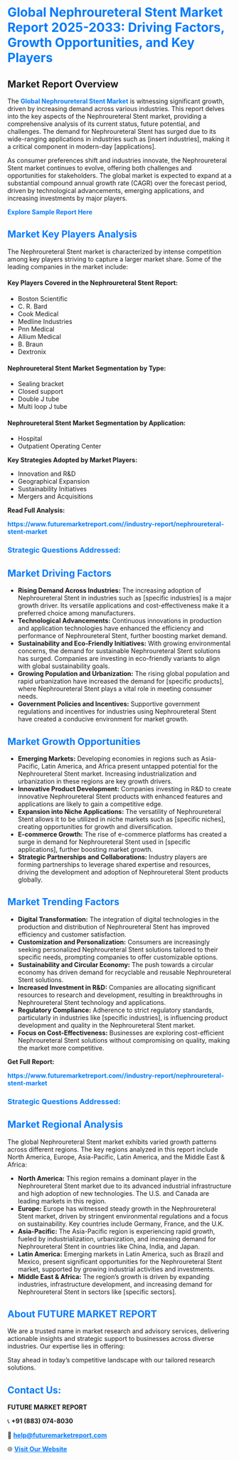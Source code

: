 <h1 style="color: #007BFF;">Global Nephroureteral Stent Market Report 2025-2033: Driving Factors, Growth Opportunities, and Key Players</h1>

<section id="overview">
<h2>Market Report Overview</h2>
<p>The <a href="https://www.futuremarketreport.com//industry-report/nephroureteral-stent-market" style="color: #007BFF; text-decoration: none;"><strong>Global Nephroureteral Stent Market</strong></a> is witnessing significant growth, driven by increasing demand across various industries. This report delves into the key aspects of the Nephroureteral Stent market, providing a comprehensive analysis of its current status, future potential, and challenges. The demand for Nephroureteral Stent has surged due to its wide-ranging applications in industries such as [insert industries], making it a critical component in modern-day [applications].</p>
<p>As consumer preferences shift and industries innovate, the Nephroureteral Stent market continues to evolve, offering both challenges and opportunities for stakeholders. The global market is expected to expand at a substantial compound annual growth rate (CAGR) over the forecast period, driven by technological advancements, emerging applications, and increasing investments by major players.</p>
</section>

<section id="overview">
<p><a href="https://www.futuremarketreport.com//request-sample/reportId=59509" style="color: #007BFF; text-decoration: none;"><strong>Explore Sample Report Here</strong></a></p>
</section>

<section id="key-players">
<h2 style="color: #007BFF;">Market Key Players Analysis</h2>
<p>The Nephroureteral Stent market is characterized by intense competition among key players striving to capture a larger market share. Some of the leading companies in the market include:</p>
<h4>Key Players Covered in the Nephroureteral Stent Report:</h4>
<ul><li>Boston Scientific</li><li>C. R. Bard</li><li>Cook Medical</li><li>Medline Industries</li><li>Pnn Medical</li><li>Allium Medical</li><li>B. Braun</li><li>Dextronix</li></ul>
<h4>Nephroureteral Stent Market Segmentation by Type:</h4>
<ul><li>Sealing bracket</li><li>Closed support</li><li>Double J tube</li><li>Multi loop J tube</li></ul>

<h4>Nephroureteral Stent Market Segmentation by Application:</h4>
<ul><li>Hospital</li><li>Outpatient Operating Center</li></ul>
<p><strong>Key Strategies Adopted by Market Players:</strong></p>
<ul>
<li>Innovation and R&D</li>
<li>Geographical Expansion</li>
<li>Sustainability Initiatives</li>
<li>Mergers and Acquisitions</li>
</ul>
</section>

<section>
<p><strong>Read Full Analysis: </strong></p><a href="https://www.futuremarketreport.com//industry-report/nephroureteral-stent-market" style="color: #007BFF; text-decoration: none;"><strong>https://www.futuremarketreport.com//industry-report/nephroureteral-stent-market</strong></a>
<h3 style="color: #007BFF;">Strategic Questions Addressed:</h3>
</section>

<section id="driving-factors">
<h2 style="color: #007BFF;">Market Driving Factors</h2>
<ul>
<li><strong>Rising Demand Across Industries:</strong> The increasing adoption of Nephroureteral Stent in industries such as [specific industries] is a major growth driver. Its versatile applications and cost-effectiveness make it a preferred choice among manufacturers.</li>
<li><strong>Technological Advancements:</strong> Continuous innovations in production and application technologies have enhanced the efficiency and performance of Nephroureteral Stent, further boosting market demand.</li>
<li><strong>Sustainability and Eco-Friendly Initiatives:</strong> With growing environmental concerns, the demand for sustainable Nephroureteral Stent solutions has surged. Companies are investing in eco-friendly variants to align with global sustainability goals.</li>
<li><strong>Growing Population and Urbanization:</strong> The rising global population and rapid urbanization have increased the demand for [specific products], where Nephroureteral Stent plays a vital role in meeting consumer needs.</li>
<li><strong>Government Policies and Incentives:</strong> Supportive government regulations and incentives for industries using Nephroureteral Stent have created a conducive environment for market growth.</li>
</ul>
</section>

<section id="growth-opportunities">
<h2 style="color: #007BFF;">Market Growth Opportunities</h2>
<ul>
<li><strong>Emerging Markets:</strong> Developing economies in regions such as Asia-Pacific, Latin America, and Africa present untapped potential for the Nephroureteral Stent market. Increasing industrialization and urbanization in these regions are key growth drivers.</li>
<li><strong>Innovative Product Development:</strong> Companies investing in R&D to create innovative Nephroureteral Stent products with enhanced features and applications are likely to gain a competitive edge.</li>
<li><strong>Expansion into Niche Applications:</strong> The versatility of Nephroureteral Stent allows it to be utilized in niche markets such as [specific niches], creating opportunities for growth and diversification.</li>
<li><strong>E-commerce Growth:</strong> The rise of e-commerce platforms has created a surge in demand for Nephroureteral Stent used in [specific applications], further boosting market growth.</li>
<li><strong>Strategic Partnerships and Collaborations:</strong> Industry players are forming partnerships to leverage shared expertise and resources, driving the development and adoption of Nephroureteral Stent products globally.</li>
</ul>
</section>

<section id="trending-factors">
<h2 style="color: #007BFF;">Market Trending Factors</h2>
<ul>
<li><strong>Digital Transformation:</strong> The integration of digital technologies in the production and distribution of Nephroureteral Stent has improved efficiency and customer satisfaction.</li>
<li><strong>Customization and Personalization:</strong> Consumers are increasingly seeking personalized Nephroureteral Stent solutions tailored to their specific needs, prompting companies to offer customizable options.</li>
<li><strong>Sustainability and Circular Economy:</strong> The push towards a circular economy has driven demand for recyclable and reusable Nephroureteral Stent solutions.</li>
<li><strong>Increased Investment in R&D:</strong> Companies are allocating significant resources to research and development, resulting in breakthroughs in Nephroureteral Stent technology and applications.</li>
<li><strong>Regulatory Compliance:</strong> Adherence to strict regulatory standards, particularly in industries like [specific industries], is influencing product development and quality in the Nephroureteral Stent market.</li>
<li><strong>Focus on Cost-Effectiveness:</strong> Businesses are exploring cost-efficient Nephroureteral Stent solutions without compromising on quality, making the market more competitive.</li>
</ul>
</section>

<section>
<p><strong>Get Full Report: </strong></p><a href="https://www.futuremarketreport.com//industry-report/nephroureteral-stent-market" style="color: #007BFF; text-decoration: none;"><strong>https://www.futuremarketreport.com//industry-report/nephroureteral-stent-market</strong></a>
<h3 style="color: #007BFF;">Strategic Questions Addressed:</h3>
</section>


<section id="regional-analysis">
<h2 style="color: #007BFF;">Market Regional Analysis</h2>
<p>The global Nephroureteral Stent market exhibits varied growth patterns across different regions. The key regions analyzed in this report include North America, Europe, Asia-Pacific, Latin America, and the Middle East & Africa:</p>
<ul>
<li><strong>North America:</strong> This region remains a dominant player in the Nephroureteral Stent market due to its advanced industrial infrastructure and high adoption of new technologies. The U.S. and Canada are leading markets in this region.</li>
<li><strong>Europe:</strong> Europe has witnessed steady growth in the Nephroureteral Stent market, driven by stringent environmental regulations and a focus on sustainability. Key countries include Germany, France, and the U.K.</li>
<li><strong>Asia-Pacific:</strong> The Asia-Pacific region is experiencing rapid growth, fueled by industrialization, urbanization, and increasing demand for Nephroureteral Stent in countries like China, India, and Japan.</li>
<li><strong>Latin America:</strong> Emerging markets in Latin America, such as Brazil and Mexico, present significant opportunities for the Nephroureteral Stent market, supported by growing industrial activities and investments.</li>
<li><strong>Middle East & Africa:</strong> The region’s growth is driven by expanding industries, infrastructure development, and increasing demand for Nephroureteral Stent in sectors like [specific sectors].</li>
</ul>
</section>

<footer>
<h2 style="color: #007BFF;">About FUTURE MARKET REPORT</h2>
<p>We are a trusted name in market research and advisory services, delivering actionable insights and strategic support to businesses across diverse industries. Our expertise lies in offering:</p>

<p>Stay ahead in today’s competitive landscape with our tailored research solutions.</p>

<h2 style="color: #007BFF;">Contact Us:</h2>
<p><strong>FUTURE MARKET REPORT</strong></p>
<p>📞 <strong>+91 (883) 074-8030</strong></p>
<p>📧 <strong><a href="mailto:help@futuremarketreport.com" style="color: #007BFF;">help@futuremarketreport.com</a></strong></p>
<p>🌐 <strong><a href="https://www.futuremarketreport.com/" style="color: #007BFF;">Visit Our Website</a></strong></p>
</footer>